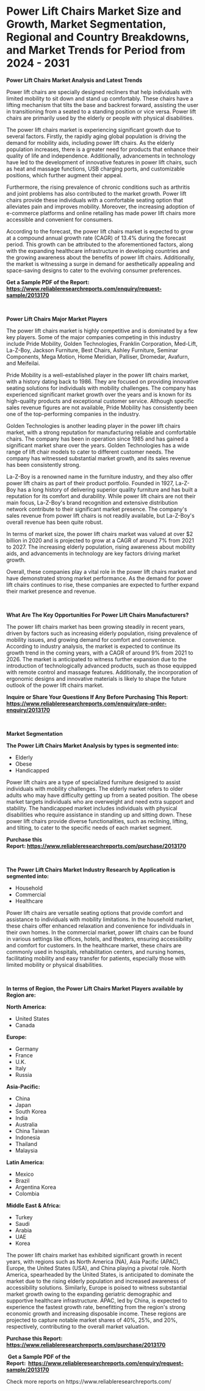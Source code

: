 <p><h1>Power Lift Chairs Market Size and Growth, Market Segmentation, Regional and Country Breakdowns, and Market Trends for Period from 2024 -  2031</h1></p><p><strong>Power Lift Chairs Market Analysis and Latest Trends</strong></p>
<p><p>Power lift chairs are specially designed recliners that help individuals with limited mobility to sit down and stand up comfortably. These chairs have a lifting mechanism that tilts the base and backrest forward, assisting the user in transitioning from a seated to a standing position or vice versa. Power lift chairs are primarily used by the elderly or people with physical disabilities.</p><p>The power lift chairs market is experiencing significant growth due to several factors. Firstly, the rapidly aging global population is driving the demand for mobility aids, including power lift chairs. As the elderly population increases, there is a greater need for products that enhance their quality of life and independence. Additionally, advancements in technology have led to the development of innovative features in power lift chairs, such as heat and massage functions, USB charging ports, and customizable positions, which further augment their appeal.</p><p>Furthermore, the rising prevalence of chronic conditions such as arthritis and joint problems has also contributed to the market growth. Power lift chairs provide these individuals with a comfortable seating option that alleviates pain and improves mobility. Moreover, the increasing adoption of e-commerce platforms and online retailing has made power lift chairs more accessible and convenient for consumers.</p><p>According to the forecast, the power lift chairs market is expected to grow at a compound annual growth rate (CAGR) of 13.4% during the forecast period. This growth can be attributed to the aforementioned factors, along with the expanding healthcare infrastructure in developing countries and the growing awareness about the benefits of power lift chairs. Additionally, the market is witnessing a surge in demand for aesthetically appealing and space-saving designs to cater to the evolving consumer preferences.</p></p>
<p><strong>Get a Sample PDF of the Report:&nbsp; <a href="https://www.reliableresearchreports.com/enquiry/request-sample/2013170">https://www.reliableresearchreports.com/enquiry/request-sample/2013170</a></strong></p>
<p>&nbsp;</p>
<p><strong>Power Lift Chairs Major Market Players</strong></p>
<p><p>The power lift chairs market is highly competitive and is dominated by a few key players. Some of the major companies competing in this industry include Pride Mobility, Golden Technologies, Franklin Corporation, Med-Lift, La-Z-Boy, Jackson Furniture, Best Chairs, Ashley Furniture, Seminar Components, Mega Motion, Home Meridian, Palliser, Dromedar, Avafurn, and Meifeilai.</p><p>Pride Mobility is a well-established player in the power lift chairs market, with a history dating back to 1986. They are focused on providing innovative seating solutions for individuals with mobility challenges. The company has experienced significant market growth over the years and is known for its high-quality products and exceptional customer service. Although specific sales revenue figures are not available, Pride Mobility has consistently been one of the top-performing companies in the industry.</p><p>Golden Technologies is another leading player in the power lift chairs market, with a strong reputation for manufacturing reliable and comfortable chairs. The company has been in operation since 1985 and has gained a significant market share over the years. Golden Technologies has a wide range of lift chair models to cater to different customer needs. The company has witnessed substantial market growth, and its sales revenue has been consistently strong.</p><p>La-Z-Boy is a renowned name in the furniture industry, and they also offer power lift chairs as part of their product portfolio. Founded in 1927, La-Z-Boy has a long history of delivering superior quality furniture and has built a reputation for its comfort and durability. While power lift chairs are not their main focus, La-Z-Boy's brand recognition and extensive distribution network contribute to their significant market presence. The company's sales revenue from power lift chairs is not readily available, but La-Z-Boy's overall revenue has been quite robust.</p><p>In terms of market size, the power lift chairs market was valued at over $2 billion in 2020 and is projected to grow at a CAGR of around 7% from 2021 to 2027. The increasing elderly population, rising awareness about mobility aids, and advancements in technology are key factors driving market growth.</p><p>Overall, these companies play a vital role in the power lift chairs market and have demonstrated strong market performance. As the demand for power lift chairs continues to rise, these companies are expected to further expand their market presence and revenue.</p></p>
<p>&nbsp;</p>
<p><strong>What Are The Key Opportunities For Power Lift Chairs Manufacturers?</strong></p>
<p><p>The power lift chairs market has been growing steadily in recent years, driven by factors such as increasing elderly population, rising prevalence of mobility issues, and growing demand for comfort and convenience. According to industry analysis, the market is expected to continue its growth trend in the coming years, with a CAGR of around 9% from 2021 to 2026. The market is anticipated to witness further expansion due to the introduction of technologically advanced products, such as those equipped with remote control and massage features. Additionally, the incorporation of ergonomic designs and innovative materials is likely to shape the future outlook of the power lift chairs market.</p></p>
<p><strong>Inquire or Share Your Questions If Any Before Purchasing This Report: <a href="https://www.reliableresearchreports.com/enquiry/pre-order-enquiry/2013170">https://www.reliableresearchreports.com/enquiry/pre-order-enquiry/2013170</a></strong></p>
<p>&nbsp;</p>
<p><strong>Market Segmentation</strong></p>
<p><strong>The Power Lift Chairs Market Analysis by types is segmented into:</strong></p>
<p><ul><li>Elderly</li><li>Obese</li><li>Handicapped</li></ul></p>
<p><p>Power lift chairs are a type of specialized furniture designed to assist individuals with mobility challenges. The elderly market refers to older adults who may have difficulty getting up from a seated position. The obese market targets individuals who are overweight and need extra support and stability. The handicapped market includes individuals with physical disabilities who require assistance in standing up and sitting down. These power lift chairs provide diverse functionalities, such as reclining, lifting, and tilting, to cater to the specific needs of each market segment.</p></p>
<p><strong>Purchase this Report:&nbsp;<a href="https://www.reliableresearchreports.com/purchase/2013170">https://www.reliableresearchreports.com/purchase/2013170</a></strong></p>
<p>&nbsp;</p>
<p><strong>The Power Lift Chairs Market Industry Research by Application is segmented into:</strong></p>
<p><ul><li>Household</li><li>Commercial</li><li>Healthcare</li></ul></p>
<p><p>Power lift chairs are versatile seating options that provide comfort and assistance to individuals with mobility limitations. In the household market, these chairs offer enhanced relaxation and convenience for individuals in their own homes. In the commercial market, power lift chairs can be found in various settings like offices, hotels, and theaters, ensuring accessibility and comfort for customers. In the healthcare market, these chairs are commonly used in hospitals, rehabilitation centers, and nursing homes, facilitating mobility and easy transfer for patients, especially those with limited mobility or physical disabilities.</p></p>
<p>&nbsp;</p>
<p><strong>In terms of Region, the Power Lift Chairs Market Players available by Region are:</strong></p>
<p>
    <p> <strong> North America: </strong>
        <ul>
            <li>United States</li>
            <li>Canada</li>
        </ul>
        </p> 
    <p> <strong> Europe: </strong>
        <ul>
            <li>Germany</li>
            <li>France</li>
            <li>U.K.</li>
            <li>Italy</li>
            <li>Russia</li>
        </ul>
        </p> 
    <p> <strong> Asia-Pacific: </strong>
        <ul>
            <li>China</li>
            <li>Japan</li>
            <li>South Korea</li>
            <li>India</li>
            <li>Australia</li>
            <li>China Taiwan</li>
            <li>Indonesia</li>
            <li>Thailand</li>
            <li>Malaysia</li>
        </ul>
        </p> 
    <p> <strong> Latin America: </strong>
        <ul>
            <li>Mexico</li>
            <li>Brazil</li>
            <li>Argentina Korea</li>
            <li>Colombia</li>
        </ul>
        </p> 
    <p> <strong> Middle East & Africa: </strong>
        <ul>
            <li>Turkey</li>
            <li>Saudi</li>
            <li>Arabia</li>
            <li>UAE</li>
            <li>Korea</li>
        </ul>
    </p>
    </p>
<p><p>The power lift chairs market has exhibited significant growth in recent years, with regions such as North America (NA), Asia Pacific (APAC), Europe, the United States (USA), and China playing a pivotal role. North America, spearheaded by the United States, is anticipated to dominate the market due to the rising elderly population and increased awareness of accessibility solutions. Similarly, Europe is poised to witness substantial market growth owing to the expanding geriatric demographic and supportive healthcare infrastructure. APAC, led by China, is expected to experience the fastest growth rate, benefitting from the region's strong economic growth and increasing disposable income. These regions are projected to capture notable market shares of 40%, 25%, and 20%, respectively, contributing to the overall market valuation.</p></p>
<p><strong>Purchase this Report: <a href="https://www.reliableresearchreports.com/purchase/2013170">https://www.reliableresearchreports.com/purchase/2013170</a></strong></p>
<p>&nbsp;<strong>Get a Sample PDF of the Report:&nbsp;&nbsp;<a href="https://www.reliableresearchreports.com/enquiry/request-sample/2013170">https://www.reliableresearchreports.com/enquiry/request-sample/2013170</a></strong></p>
<p><strong></strong></p>
<p>Check more reports on https://www.reliableresearchreports.com/</p>